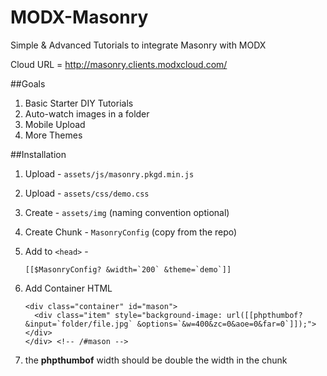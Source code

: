 MODX-Masonry
============

Simple &amp; Advanced Tutorials to integrate Masonry with MODX

Cloud URL = http://masonry.clients.modxcloud.com/

##Goals

 1. Basic Starter DIY Tutorials
 2. Auto-watch images in a folder
 3. Mobile Upload
 4. More Themes

##Installation

 1. Upload - `assets/js/masonry.pkgd.min.js`
 2. Upload - `assets/css/demo.css`
 3. Create - `assets/img` (naming convention optional)
 4. Create Chunk - `MasonryConfig` (copy from the repo)
 5. Add to `<head>` - 
  
    ```
    [[$MasonryConfig? &width=`200` &theme=`demo`]]
    ```
    
 6. Add Container HTML
 
    ```
    <div class="container" id="mason">
      <div class="item" style="background-image: url([[phpthumbof? &input=`folder/file.jpg` &options=`&w=400&zc=0&aoe=0&far=0`]]);"></div>
    </div> <!-- /#mason -->
    ```
    
 7. the **phpthumbof** width should be double the width in the chunk   
